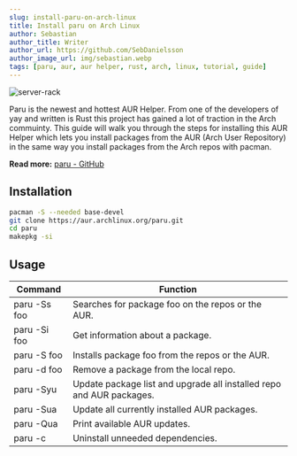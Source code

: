 ```yaml
---
slug: install-paru-on-arch-linux
title: Install paru on Arch Linux
author: Sebastian
author_title: Writer
author_url: https://github.com/SebDanielsson
author_image_url: img/sebastian.webp
tags: [paru, aur, aur helper, rust, arch, linux, tutorial, guide]
---
```


![server-rack](/img/server-rack.webp)

Paru is the newest and hottest AUR Helper. From one of the developers of yay and written is Rust this project has gained a lot of traction in the Arch commuinty. This guide will walk you through the steps for installing this AUR Helper which lets you install packages from the AUR (Arch User Repository) in the same way you install packages from the Arch repos with pacman.

<!--truncate-->

**Read more:** [paru - GitHub](https://github.com/Morganamilo/paru)

## Installation
```bash
pacman -S --needed base-devel
git clone https://aur.archlinux.org/paru.git
cd paru
makepkg -si
```

## Usage
| Command      | Function                                          |
| ------------ | ------------------------------------------------- |
| paru -Ss foo | Searches for package foo on the repos or the AUR. |
| paru -Si foo | Get information about a package.                  |
| paru -S foo  | Installs package foo from the repos or the AUR.   |
| paru -d foo  | Remove a package from the local repo.             |
| paru -Syu    | Update package list and upgrade all installed repo and AUR packages. |
| paru -Sua    | Update all currently installed AUR packages.      |
| paru -Qua    | Print available AUR updates.                      |
| paru -c      | Uninstall unneeded dependencies.                  |
